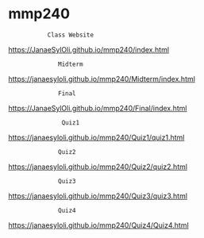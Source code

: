 # mmp240
               Class Website
https://JanaeSylOli.github.io/mmp240/index.html

                  Midterm
https://janaesyloli.github.io/mmp240/Midterm/index.html

                  Final
 https://JanaeSylOli.github.io/mmp240/Final/index.html

                   Quiz1
https://janaesyloli.github.io/mmp240/Quiz1/quiz1.html

                  Quiz2
https://janaesyloli.github.io/mmp240/Quiz2/quiz2.html

                  Quiz3
https://janaesyloli.github.io/mmp240/Quiz3/quiz3.html

                  Quiz4
https://janaesyloli.github.io/mmp240/Quiz4/Quiz4.html




